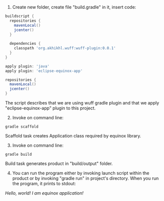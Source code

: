 1. Create new folder, create file "build.gradle" in it, insert code:

  ```groovy
  buildscript {
    repositories {
      mavenLocal()
      jcenter()
    }
    
    dependencies {
      classpath 'org.akhikhl.wuff:wuff-plugin:0.0.1'
    }
  }

  apply plugin: 'java'
  apply plugin: 'eclipse-equinox-app'

  repositories {
    mavenLocal()
    jcenter()
  }
  ```

  The script describes that we are using wuff gradle plugin
  and that we apply "eclipse-equinox-app" plugin to this project.

2. Invoke on command line:

  ```shell
  gradle scaffold
  ```

  Scaffold task creates Application class required by equinox library.

3. Invoke on command line:

  ```shell
  gradle build
  ```

  Build task generates product in "build/output" folder.

4. You can run the program either by invoking launch script within the product or by invoking "gradle run" 
  in project's directory. When you run the program, it prints to stdout:
  
  *Hello, world! I am equinox application!*

